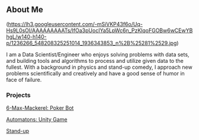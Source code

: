 ## About Me

(https://lh3.googleusercontent.com/-mSiVKP43f6o/Uq-Hs9L0sOI/AAAAAAAAATs/IfOa3pUocIYa5LpWc6n_PzKlqoFGOBw6wCEwYBhgL/w140-h140-p/1236266_548208325251014_1936343853_n%2B%25281%2529.jpg)

I am a Data Scientist/Engineer who enjoys solving problems with data sets, and building tools and algorithms to process and utilize given data to the fullest. With a background in physics and stand-up comedy, I approach new problems scientifically and creatively and have a good sense of humor in face of failure.

### Projects

[6-Max-Mackerel: Poker Bot](https://vonce.github.io/6-Max-Mackerel/)

[Automatons: Unity Game](https://vonce.github.io/Automatons-0.2/)

[Stand-up](https://youtu.be/MDH4zXgZh-A)
